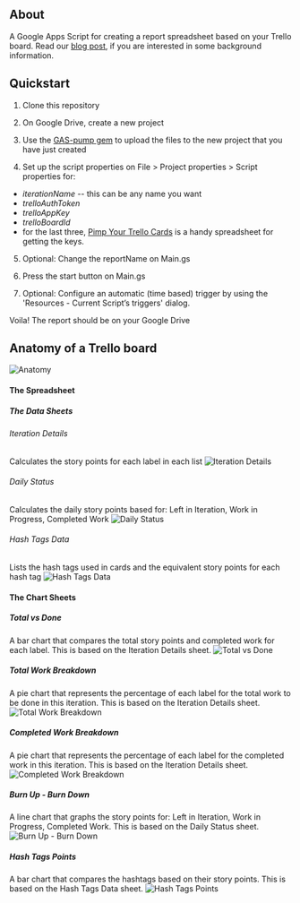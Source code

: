 ## About
A Google Apps Script for creating a report spreadsheet based on your Trello board. Read our [blog post](http://springerpe.github.io/tech/2014/09/22/trello-iteration-reporting.html), if you are interested in some background information.

## Quickstart 

1. Clone this repository

2. On Google Drive, create a new project

3. Use the [GAS-pump gem](https://github.com/SpringerPE/gas-pump) to upload the files to the new project that you have just created

4. Set up the script properties on File > Project properties > Script properties for:
 - *iterationName* -- this can be any name you want
 - *trelloAuthToken*
 - *trelloAppKey*
 - *trelloBoardId*
 - for the last three, [Pimp Your Trello Cards](http://bit.ly/pimpTrello) is a handy spreadsheet for getting the keys.

5. Optional: Change the reportName on Main.gs

6. Press the start button on Main.gs

7. Optional: Configure an automatic (time based) trigger by using the 'Resources - Current Script’s triggers' dialog.

Voila! The report should be on your Google Drive

## Anatomy of a Trello board
![Anatomy](/images/anatomyoftrelloboard.png)


#### The Spreadsheet
##### The Data Sheets
###### Iteration Details
Calculates the story points for each label in each list
![Iteration Details](/images/iterationdetails.png)

###### Daily Status
Calculates the daily story points based for: Left in Iteration, Work in Progress, Completed Work
![Daily Status](/images/dailystatus.png)


###### Hash Tags Data
Lists the hash tags used in cards and the equivalent story points for each hash tag
![Hash Tags Data](/images/hashtagsdata.png)


#### The Chart Sheets
##### Total vs Done
A bar chart that compares the total story points and completed work for each label. This is based on the Iteration Details sheet.
![Total vs Done](/images/totalvsdone.png)

##### Total Work Breakdown
A pie chart that represents the percentage of each label for the total work to be done in this iteration. This is based on the Iteration Details sheet.
![Total Work Breakdown](/images/totalworkbreakdown.png)

##### Completed Work Breakdown
A pie chart that represents the percentage of each label for the completed work in this iteration. This is based on the Iteration Details sheet.
![Completed Work Breakdown](/images/completedworkbreakdown.png)

##### Burn Up - Burn Down
A line chart that graphs the story points for: Left in Iteration, Work in Progress, Completed Work. This is based on the Daily Status sheet.
![Burn Up - Burn Down](/images/burnupburndown.png)

##### Hash Tags Points
A bar chart that compares the hashtags based on their story points. This is based on the Hash Tags Data sheet.
![Hash Tags Points](/images/hashtagspoints.png)
